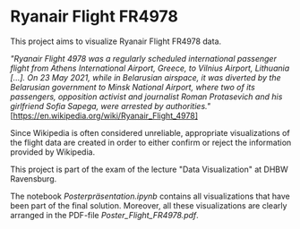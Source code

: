 # Ryanair Flight FR4978

This project aims to visualize Ryanair Flight FR4978 data.

*"Ryanair Flight 4978 was a regularly scheduled international passenger flight from Athens International Airport, Greece, to Vilnius Airport, Lithuania [...]. On 23 May 2021, while in Belarusian airspace, it was diverted by the Belarusian government to Minsk National Airport, where two of its passengers, opposition activist and journalist Roman Protasevich and his girlfriend Sofia Sapega, were arrested by authorities."* [https://en.wikipedia.org/wiki/Ryanair_Flight_4978]

Since Wikipedia is often considered unreliable, appropriate visualizations of the flight data are created in order to either confirm or reject the information provided by Wikipedia.

This project is part of the exam of the lecture "Data Visualization" at DHBW Ravensburg.

The notebook *Posterpräsentation.ipynb* contains all visualizations that have been part of the final solution. Moreover, all these visualizations are clearly arranged in the PDF-file *Poster_Flight_FR4978.pdf*.

